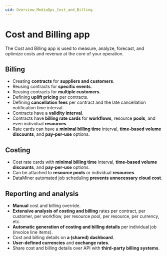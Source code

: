 ```yaml
---
uid: Overview_MediaOps_Cost_and_Billing
---
```


# Cost and Billing app

The Cost and Billing app is used to measure, analyze, forecast, and optimize costs and revenue at the core of your operation.

## Billing

- Creating **contracts** for **suppliers and customers**.
- Reusing contracts for **specific events**.
- Reusing contracts for **multiple customers**.
- Defining **uplift pricing** per contracts.
- Defining **cancellation fees** per contract and the late cancellation notification time interval.
- Contracts have a **validity interval**.
- Contracts have **billing rate cards** for **workflows**, resource **pools**, and even individual **resources**.
- Rate cards can have a **minimal billing time** interval, **time-based volume discounts**, and **pay-per-use** options.

## Costing

- Cost rate cards with **minimal billing time** interval, **time-based volume discounts**, and **pay-per-use** options.
- Can be attached to **resource pools** or individual **resources**.
- DataMiner automated job scheduling **prevents unnecessary cloud cost**.

## Reporting and analysis

- **Manual** cost and billing override.
- **Extensive analysis of costing and billing** rates per contract, per customer, per workflow, per resource pool, per resource, per currency, etc.
- **Automatic generation of costing and billing details** per individual job (invoice line items).
- Cost and billing details on **a (shared) dashboard**.
- **User-defined currencies** and **exchange rates**.
- Share cost and billing details over API with **third-party billing systems**.
